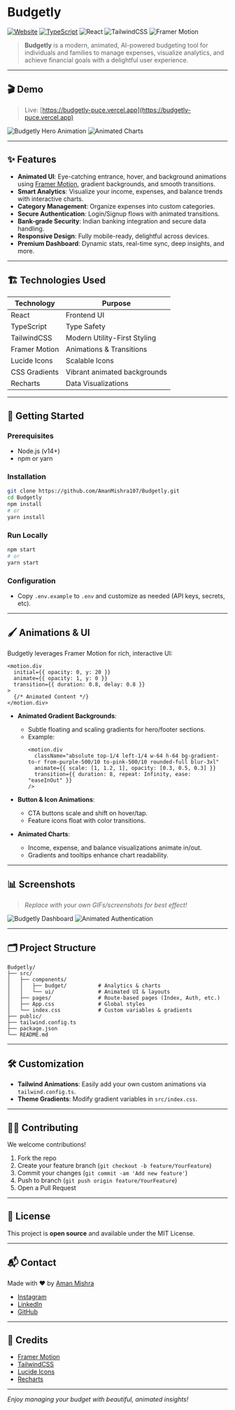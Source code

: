 # Budgetly

[![Website](https://img.shields.io/badge/Live-Budgetly-7c3aed?logo=vercel&logoColor=white)](https://budgetly-puce.vercel.app)
[![TypeScript](https://img.shields.io/badge/TypeScript-4b6ee0?logo=typescript&logoColor=white)](https://www.typescriptlang.org/)
![React](https://img.shields.io/badge/React-61dafb?logo=react&logoColor=black)
![TailwindCSS](https://img.shields.io/badge/TailwindCSS-38bdf8?logo=tailwindcss&logoColor=white)
![Framer Motion](https://img.shields.io/badge/FramerMotion-ed2590?logo=framer&logoColor=white)

> **Budgetly** is a modern, animated, AI-powered budgeting tool for individuals and families to manage expenses, visualize analytics, and achieve financial goals with a delightful user experience.

---

## 🎬 Demo

> Live: [https://budgetly-puce.vercel.app](https://budgetly-puce.vercel.app)

![Budgetly Hero Animation](https://user-images.githubusercontent.com/93142607/placeholder-hero.gif)
![Animated Charts](https://user-images.githubusercontent.com/93142607/placeholder-charts.gif)

---

## ✨ Features

- **Animated UI**: Eye-catching entrance, hover, and background animations using [Framer Motion](https://www.framer.com/motion/), gradient backgrounds, and smooth transitions.
- **Smart Analytics**: Visualize your income, expenses, and balance trends with interactive charts.
- **Category Management**: Organize expenses into custom categories.
- **Secure Authentication**: Login/Signup flows with animated transitions.
- **Bank-grade Security**: Indian banking integration and secure data handling.
- **Responsive Design**: Fully mobile-ready, delightful across devices.
- **Premium Dashboard**: Dynamic stats, real-time sync, deep insights, and more.

---

## 🏗️ Technologies Used

| Technology      | Purpose                                 |
|-----------------|-----------------------------------------|
| React           | Frontend UI                             |
| TypeScript      | Type Safety                             |
| TailwindCSS     | Modern Utility-First Styling            |
| Framer Motion   | Animations & Transitions                |
| Lucide Icons    | Scalable Icons                          |
| CSS Gradients   | Vibrant animated backgrounds            |
| Recharts        | Data Visualizations                     |

---

## 🚀 Getting Started

### Prerequisites

- Node.js (v14+)
- npm or yarn

### Installation

```bash
git clone https://github.com/AmanMishra107/Budgetly.git
cd Budgetly
npm install
# or
yarn install
```

### Run Locally

```bash
npm start
# or
yarn start
```

### Configuration

- Copy `.env.example` to `.env` and customize as needed (API keys, secrets, etc).

---

## 🖌️ Animations & UI

Budgetly leverages Framer Motion for rich, interactive UI:

```tsx
<motion.div
  initial={{ opacity: 0, y: 20 }}
  animate={{ opacity: 1, y: 0 }}
  transition={{ duration: 0.8, delay: 0.8 }}
>
  {/* Animated Content */}
</motion.div>
```

- **Animated Gradient Backgrounds**:
  - Subtle floating and scaling gradients for hero/footer sections.
  - Example:
    ```tsx
    <motion.div
      className="absolute top-1/4 left-1/4 w-64 h-64 bg-gradient-to-r from-purple-500/10 to-pink-500/10 rounded-full blur-3xl"
      animate={{ scale: [1, 1.2, 1], opacity: [0.3, 0.5, 0.3] }}
      transition={{ duration: 8, repeat: Infinity, ease: "easeInOut" }}
    />
    ```
- **Button & Icon Animations**:
  - CTA buttons scale and shift on hover/tap.
  - Feature icons float with color transitions.

- **Animated Charts**:
  - Income, expense, and balance visualizations animate in/out.
  - Gradients and tooltips enhance chart readability.

---

## 📊 Screenshots

> _Replace with your own GIFs/screenshots for best effect!_

![Budgetly Dashboard](https://user-images.githubusercontent.com/93142607/placeholder-dashboard.png)
![Animated Authentication](https://user-images.githubusercontent.com/93142607/placeholder-auth.gif)

---

## 🗂️ Project Structure

```
Budgetly/
├── src/
│   ├── components/
│   │   ├── budget/          # Analytics & charts
│   │   └── ui/              # Animated UI & layouts
│   ├── pages/               # Route-based pages (Index, Auth, etc.)
│   ├── App.css              # Global styles
│   └── index.css            # Custom variables & gradients
├── public/
├── tailwind.config.ts
├── package.json
└── README.md
```

---

## 🛠️ Customization

- **Tailwind Animations**: Easily add your own custom animations via `tailwind.config.ts`.
- **Theme Gradients**: Modify gradient variables in `src/index.css`.

---

## 🧑‍💻 Contributing

We welcome contributions!

1. Fork the repo
2. Create your feature branch (`git checkout -b feature/YourFeature`)
3. Commit your changes (`git commit -am 'Add new feature'`)
4. Push to branch (`git push origin feature/YourFeature`)
5. Open a Pull Request

---

## 📝 License

This project is **open source** and available under the MIT License.

---

## 📬 Contact

Made with ❤️ by [Aman Mishra](https://github.com/AmanMishra107)

- [Instagram](https://www.instagram.com/aman.mishra__107/)
- [LinkedIn](https://www.linkedin.com/in/amanmishra107/)
- [GitHub](https://github.com/AmanMishra107)

---

## 🙏 Credits

- [Framer Motion](https://www.framer.com/motion/)
- [TailwindCSS](https://tailwindcss.com/)
- [Lucide Icons](https://lucide.dev/)
- [Recharts](https://recharts.org/)

---

_Enjoy managing your budget with beautiful, animated insights!_
